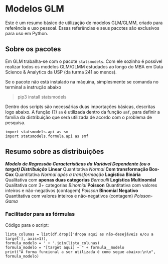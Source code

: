 # Modelos GLM
Este é um resumo básico de utilização de modelos GLM/GLMM, criado para referência e uso pessoal. Essas referências e seus pacotes são exclusivos para uso em Python.

## Sobre os pacotes
Em GLM trabalha-se com o pacote `statsmodels`. Com ele sozinho é possível realizar todos os modelos GLM/GLMM estudados ao longo do MBA em Data Science & Analytics da USP (da turma 241 ao menos).

Se o pacote não está instalado na máquina, simplesmente se comanda no terminal a instrução abaixo
> pip3 install statsmodels

Dentro dos scripts são necessárias duas importações básicas, descritas logo abaixo. A função (?) `sm` é utilizada dentro da função `smf`, para definir a família da distribuição que será utilizada de acordo com o problema de pesquisa.

```
import statsmodels.api as sm
import statsmodels.formula.api as smf
```

## Resumo sobre as distribuições
_**Modelo de Regressão         Características da Variável Dependente (ou o target)        Distribuição**_
**Linear**                  Quantitativa                                                _Normal_
**Com transformação Box-Cox**   Quantitativa                                            _Normal após a transformação_
**Logística Binária**       Qualitativa com **apenas duas categorias**                  _Bernoulli_
**Logística Multinomial**   Qualitativa com 3+ categorias                               _Binomial_
**Poisson**                 Quantitativa com valores inteiros e não-negativos (contagem) _Poisson_
**Binomial Negativo**       Quantitativa com valores inteiros e não-negativos (contagem) _Poisson-Gama_


### Facilitador para as fórmulas
Código para o script:
```
lista_colunas = list(df.drop(['dropa aqui as não-desejáveis e/ou a target'], axis=1)),
formula_modelo = ' + '.join(lista_colunas)
formula_modelo = "[target aqui] ~ " + formula__modelo
print("A forma funcional a ser utilizada é como segue abaixo:\n\n", formula_modelo)
```
